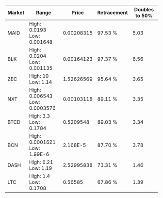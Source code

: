 | Market | Range | Price| Retracement | Doubles to 50% |
| --- | --- | --- | --- | --- |
| MAID | High: 0.0193<br />Low: 0.001648 | 0.00208315 | 97.53 % | 5.03 |
| BLK | High: 0.0204<br />Low: 0.001135 | 0.00164123 | 97.37 % | 6.56 |
| ZEC | High: 10<br />Low: 1.14 | 1.52626569 | 95.64 % | 3.65 |
| NXT | High: 0.006543<br />Low: 0.0003576 | 0.00103118 | 89.11 % | 3.35 |
| BTCD | High: 3.3<br />Low: 0.1784 | 0.5209548 | 89.03 % | 3.34 |
| BCN | High: 0.0001621<br />Low: 1.99E-6 | 2.168E-5 | 87.70 % | 3.78 |
| DASH | High: 6.21<br />Low: 1.19 | 2.52995838 | 73.31 % | 1.46 |
| LTC | High: 1.4<br />Low: 0.1708 | 0.56585 | 67.86 % | 1.39 |
